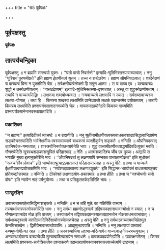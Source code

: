 +++
title = "65 पूर्वपक्षः"

+++


## पूर्वपक्षस्तु

**पूर्वपक्षः**

## **तात्पर्यचन्द्रिका**

पूर्वपक्षस्तु ॥ न ब्रह्मणि समन्वयो युक्तः । ‘‘यतो वाचो निवर्तन्ते’’ इत्यादि-श्रुतिभिस्तस्यावाच्यत्वात् । ननु ‘‘पुरिशयं पुरुषमीक्षते’’ इति ब्रह्मण ईक्षणीयत्वं श्रुतम् । तच्च न शब्देतरेण । ब्रह्मण औपनिषदत्वात् । शब्देनेक्षणं च वाच्यत्वं विना न युक्तमिति चेन्न । तत्रेक्षणीयत्वेनोक्तो हि सगुण आत्मा । स च वाच्य एव । यश्चावाच्यः शुद्धो न तस्येक्षणीयत्वम् । ‘‘यत्तदद्रेश्यम्’’ इत्यादि-श्रुतिभिस्तस्या-दृश्यत्वात् । अस्तु वा शुद्धस्येक्षणीयत्वम् । तथापि न वाच्यत्वसिद्धिः । लक्षणया शब्दबोध्यत्वात् । नन्ववाच्यत्वे लक्षणापि न स्यात् । सर्वशब्दावाच्यस्य लक्षणा-योगात् । तथा हि । किमस्य शब्दस्य लक्ष्यमिति प्रश्नेऽवाच्ये लक्षकं पदान्तरमेव प्रयोक्तव्यम् । तत्रापि किमस्य लक्ष्यमिति प्रश्नापर्यवसानादनवस्थेति चेन्न । वाचकपदप्रयोगेऽपि किमस्य वाच्यमिति प्रश्नापर्यवसानेनानवस्थापातादिति ।

### **प्रकाशिका**

‘‘न ब्रह्मणः’’ इत्यादिटीकां व्याचष्टे ॥ न ब्रह्मणीति ॥ ननु श्रुतीनामीक्षणीयत्वरूपबाधकवशादप्रसिद्धत्वाभिप्रायेण सङ्कोचस्स्यादिति भावेनेक्षणीय-त्वस्यावाच्यत्वे बाधकत्वं व्यक्तीकुर्वन् शङ्कते ॥ नन्विति ॥ औपनिषदत्वाद् उपनिषदेक-गम्यत्वात् । शास्त्रयोनिनयोक्तन्यायेनेति भावः । शुद्धं वाच्यमीक्षणीयत्वाद्धर्मादिवदित्युक्तं भवति । गौणश्चेदिति सूत्रस्थशङ्कांशसूचितं परिहारमाह ॥ नेति ॥ आत्मशब्दादिश्च जीव एव मुख्यः। अद्यापि स भगवति मुख्य इत्यनुक्तेरिति भावः । ‘‘औपनिषदत्वं तु लक्षणयापि सम्भवन्न वाच्यतामपेक्षत’’ इति सुधोक्तं ‘‘अवचनेनैव प्रोवाच’’ इति भाष्योक्तश्रुत्याऽऽपातप्राप्तं परिहारान्तरमाह ॥ अस्तु वेति ॥ तथा च वाच्यत्वे ईक्षणीयत्वमप्रयोजकमिति भावः । ‘‘सर्वशब्दावाच्यस्य लक्षणाऽयुक्तेः’’ इति सिद्धान्त-भाष्योक्तं बाधकमाशङ्क्य प्रतिबन्द्योत्तरमाह ॥ नन्विति ॥ टीकोक्तं लक्षणाऽयोग-प्रकारमाह ॥ तथा हीति ॥ तथा च ‘‘यश्चोभयोः समो दोषः’’ इति न्यायेन नाहं पर्यनुयोज्यः । तथा च प्रतिकूलतर्कहतिरिति भावः ।

### **पाण्डुरङ्गि**

अवाच्यत्वरूपहेत्वसिद्धिमाशङ्कते ॥ नन्विति ॥ न च तर्हि श्रुतेः का गतिरिति वाच्यम् । तस्यार्थान्तरपरत्वोपपत्तेरिति भावः । ननु सर्वथा ब्रह्मणोऽदृश्यत्वे तद्विषयकज्ञानाभावान्मोक्षो न स्यात् । न च गौणात्मज्ञानादेव मोक्ष इति वाच्यम् । तस्यातत्वेन तद्विषयकज्ञानस्यातत्वज्ञानत्वेन मोक्षसाधनत्वाभावात् । सर्वथाप्यदृश्यत्वे यत्तदित्यादिनिर्देशायोगाच्चेत्यरुचेराह ॥ अस्तु वेति ॥ ननु सर्वथाऽवाच्यत्वमभिप्रेतमुत केनचिच्छब्देन । द्वितीयेनावाच्यत्वोपपत्तिः । आद्यमुत्थापयति ॥ नन्विति ॥ ननु लक्षणायां वाच्यत्वं कथमुपयोगीत्यत आह ॥ तथा हीति ॥ अनवस्थाभिया लक्षणा-परित्यागेन वाच्यत्वाङ्गीकरणमयुक्तम् । अनवस्थादोषस्य वाच्यत्वेऽपि तुल्यत्वादित्याशयेन समाधत्ते ॥ वाचकपदप्रयोगेऽपीति ॥ उपलक्षणमेतत् । किमत्र लक्ष्यमिति प्रश्नस्या-सार्वत्रिकत्वेन प्रश्नाकरणे पदान्तरप्रयोगस्यानवश्यकत्वाच्चेत्यपि द्रष्टव्यम् ।

